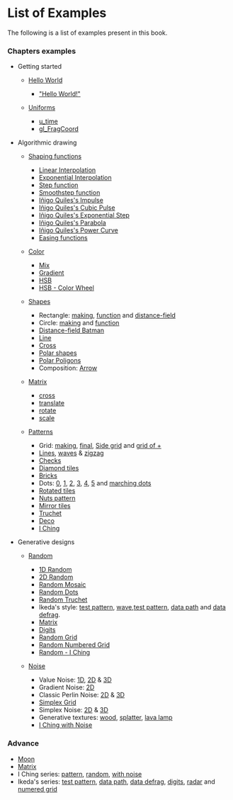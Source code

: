# List of Examples

The following is a list of examples present in this book.

### Chapters examples

* Getting started

    * [Hello World](../02/)
        - ["Hello World!"](../edit.html#02/hello_world.frag)

    * [Uniforms](../03/)
        - [u_time](../edit.html#03/time.frag)
        - [gl_FragCoord](../edit.html#03/space.frag)

* Algorithmic drawing

    * [Shaping functions](../05/)
        - [Linear Interpolation](../edit.html#05/linear.frag)
        - [Exponential Interpolation](../edit.html#05/expo.frag)
        - [Step function](../edit.html#05/step.frag)
        - [Smoothstep function](../edit.html#05/smoothstep.frag)
        - [Iñigo Quiles's Impulse](../edit.html#05/impulse.frag)
        - [Iñigo Quiles's Cubic Pulse](../edit.html#05/cubicpulse.frag)
        - [Iñigo Quiles's Exponential Step](../edit.html#05/expstep.frag)
        - [Iñigo Quiles's Parabola](../edit.html#05/parabola.frag)
        - [Iñigo Quiles's Power Curve](../edit.html#05/pcurve.frag)
        - [Easing functions](../edit.html#05/easing.frag)

    * [Color](../06/)
        - [Mix](../edit.html#06/mix.frag)
        - [Gradient](../edit.html#06/gradient.frag)
        - [HSB](../edit.html#06/hsb.frag)
        - [HSB - Color Wheel](../edit.html#06/hsb-colorwheel.frag)

    * [Shapes](../07/)
        - Rectangle: [making](../edit.html#07/rect-making.frag), [function](../edit.html#07/rect.frag) and [distance-field](../edit.html#07/rect-df.frag)
        - Circle: [making](../edit.html#07/circle-making.frag) and [function](../edit.html#07/circle.frag)
        - [Distance-field Batman](../edit.html#07/batman.frag)
        - [Line](../edit.html#07/line.frag)
        - [Cross](../edit.html#07/cross.frag)
        - [Polar shapes](../edit.html#07/polar.frag)
        - [Polar Poligons](../edit.html#07/shapes.frag)
        - Composition: [Arrow](../edit.html#07/arrow.frag)

    * [Matrix](../08/)
        - [cross](../edit.html#08/cross.frag)
        - [translate](../edit.html#08/cross-translate.frag)
        - [rotate](../edit.html#08/cross-rotate.frag)
        - [scale](../edit.html#08/cross-scale.frag)

    * [Patterns](../09/)
        - Grid: [making](../edit.html#09/grid-making.frag), [final](../edit.html#09/grid.frag), [Side grid](../edit.html#09/grid-side.frag) and [grid of +](../edit.html#09/cross.frag)
        - [Lines](../edit.html#09/lines.frag), [waves](../edit.html#09/lines-wave.frag) & [zigzag](../edit.html#09/zigzag.frag)
        - [Checks](../edit.html#09/checks.frag)
        - [Diamond tiles](../edit.html#09/diamondtiles.frag)
        - [Bricks](../edit.html#09/bricks.frag)
        - Dots: [0](../edit.html#09/dots.frag), [1](../edit.html#09/dots1.frag), [2](../edit.html#09/dots2.frag), [3](../edit.html#09/dots3.frag), [4](../edit.html#09/dots4.frag), [5](../edit.html#09/dots5.frag) and [marching dots](../edit.html#09/marching_dots.frag)
        - [Rotated tiles](../edit.html#09/rotatedtiles.frag)
        - [Nuts pattern](../edit.html#09/nuts.frag)
        - [Mirror tiles](../edit.html#09/mirrortiles.frag)
        - [Truchet](../edit.html#09/truchet.frag)
        - [Deco](../edit.html#09/deco.frag)
        - [I Ching](../edit.html#09/iching-01.frag)

* Generative designs

    * [Random](../10/)
        - [1D Random](../edit.html#10/1d-random.frag)
        - [2D Random](../edit.html#10/2d-random.frag)
        - [Random Mosaic](../edit.html#10/2d-random-mosaic.frag)
        - [Random Dots](../edit.html#10/2d-random-dots.frag)
        - [Random Truchet](../edit.html#10/2d-random-truchet.frag)
        - Ikeda's style: [test pattern](../edit.html#10/ikeda-00.frag), [wave](../edit.html#10/ikeda-01.frag),[test pattern](../edit.html#10/ikeda-02.frag), [data path](../edit.html#10/ikeda-03.frag) and [data defrag](../edit.html#10/ikeda-04.frag).
        - [Matrix](../edit.html#10/matrix.frag)
        - [Digits](../edit.html#10/ikeda-digits.frag)
        - [Random Grid](../edit.html#10/ikeda-simple-grid.frag)
        - [Random Numbered Grid](../edit.html#10/ikeda-numered-grid.frag)
        - [Random - I Ching](../edit.html#10/iching-02.frag)

    * [Noise](../11/)
        - Value Noise: [1D](../edit.html#11/1d-noise.frag), [2D](../edit.html#11/2d-noise.frag) & [3D](../edit.html#11/3d-noise.frag)
        - Gradient Noise: [2D](../edit.html#11/2d-gnoise.frag)
        - Classic Perlin Noise: [2D](../edit.html#11/2d-pnoise.frag) & [3D](../edit.html#11/3d-pnoise.frag)
        - [Simplex Grid](../edit.html#11/simplex-grid.frag)
        - Simplex Noise: [2D](../edit.html#11/2d-snoise.frag) & [3D](../edit.html#11/3d-snoise.frag)
        - Generative textures: [wood](../edit.html#11/wood.frag), [splatter](../edit.html#11/splatter.frag), [lava lamp](../edit.html#11/lava-lamp.frag)
        - [I Ching with Noise](../edit.html#11/iching-03.frag)

### Advance

* [Moon](../edit.html#examples/moon.frag&examples/images/moon-texture.jpg)
* [Matrix](../edit.html#08/matrix.frag)
* I Ching series:  [pattern](../edit.html#09/iching-01.frag), [random](../edit.html#10/iching-02.frag), [with noise](../edit.html#11/iching-03.frag)
* Ikeda's series: [test pattern](../edit.html#10/ikeda-00.frag), [data path](../edit.html#10/ikeda-03.frag), [data defrag](../edit.html#10/ikeda-04.frag), [digits](../edit.html#10/ikeda-digits.frag), [radar](../edit.html#10/ikeda-simple-grid.frag) and [numered grid](../edit.html#10/ikeda-numered-grid.frag)
